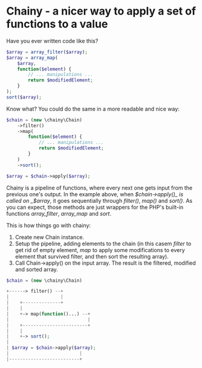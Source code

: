 # Chainy - a nicer way to apply a set of functions to a value

Have you ever written code like this?

```php
$array = array_filter($array);
$array = array_map(
    $array,
    function($element) {
        // ... manipulations ...
        return $modifiedElement;
    }
);
sort($array);
```

Know what? You could do the same in a more readable and nice way:

```php
$chain = (new \chainy\Chain)
    ->filter()
    ->map(
        function($element) {
            // ... manipulations ...
            return $modifiedElement;
        }
    )
    ->sort();

$array = $chain->apply($array);
```

Chainy is a pipeline of functions, where every next one gets input from the previous one's output. In the example above,
when _$chain->apply()_ is called on _$array_, it goes sequentially through  _filter()_, _map()_ and _sort()_. As you can expect, those methods are just wrappers for the PHP's built-in functions _array_filter_, _array_map_ and _sort_.

This is how things go with chainy:

1. Create new Chain instance.
1. Setup the pipeline, adding elements to the chain (in this casem _filter_ to get rid of empty element, _map_ to apply some modifications to every element that survived filter, and then sort the resulting array).
1. Call Chain->apply() on the input array. The result is the filtered, modified and sorted array.

```php
$chain = (new \chainy\Chain)

+------> filter() --+
|                   |
|    +--------------+
|    |
|    +-> map(function()...) --+
|                             |
|    +------------------------+
|    |
|    +-> sort();
|
| $array = $chain->apply($array);
|                          |
|--------------------------+
```

